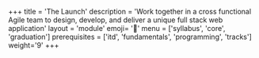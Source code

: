 +++
title = 'The Launch'
description = 'Work together in a cross functional Agile team to design, develop, and deliver a unique full stack web application'
layout = 'module'
emoji= '🚀'
menu = ['syllabus', 'core', 'graduation']
prerequisites = ['itd', 'fundamentals', 'programming', 'tracks']
weight='9'
+++

